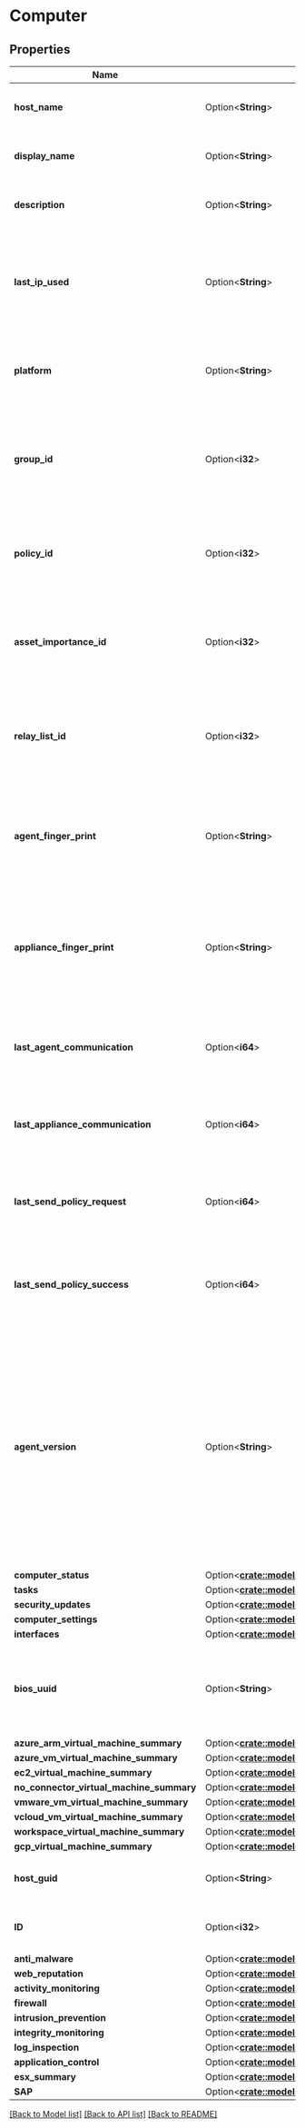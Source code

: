 # Computer

## Properties

Name | Type | Description | Notes
------------ | ------------- | ------------- | -------------
**host_name** | Option<**String**> | Hostname of the computer. Searchable as String. | [optional]
**display_name** | Option<**String**> | Display name of the computer. Searchable as String. | [optional]
**description** | Option<**String**> | Description of the computer. Searchable as String. | [optional]
**last_ip_used** | Option<**String**> | Most recent IP address used by the computer. This value is null when the computer is not activated. Searchable as String. | [optional][readonly]
**platform** | Option<**String**> | Platform of the computer. Automatically detected and set. Searchable as String | [optional][readonly]
**group_id** | Option<**i32**> | ID of the computer group to which the computer belongs. Set to 0 to remove any assignment. Searchable as Numeric. | [optional]
**policy_id** | Option<**i32**> | ID of the policy assigned to the computer. Set to 0 to remove any assignment. Searchable as Numeric. | [optional]
**asset_importance_id** | Option<**i32**> | ID of the asset importance assigned to the computer. Set to 0 to remove any assignment. Searchable as Numeric. | [optional]
**relay_list_id** | Option<**i32**> | ID of the relay list that is assigned to the computer. Set to 0 to remove any assignment. Searchable as Numeric. | [optional]
**agent_finger_print** | Option<**String**> | FingerPrint of the Agent on the computer. This value is null when no agent is installed or activated. Searchable as String. | [optional][readonly]
**appliance_finger_print** | Option<**String**> | FingerPrint of the Appliance protecting the computer. This value is null when no Deep Security Virtual Appliance is protecting the computer. | [optional][readonly]
**last_agent_communication** | Option<**i64**> | Timestamp of the last agent communication, in milliseconds since epoch. Searchable as Date. | [optional][readonly]
**last_appliance_communication** | Option<**i64**> | Timestamp of the last appliance communication, in milliseconds since epoch. | [optional][readonly]
**last_send_policy_request** | Option<**i64**> | Timestamp of the last policy request sent, in milliseconds since epoch. Searchable as Date. | [optional][readonly]
**last_send_policy_success** | Option<**i64**> | Timestamp of last successful policy sent, in milliseconds since epoch.  Searchable as Date. | [optional][readonly]
**agent_version** | Option<**String**> | Version of Deep Security Agent that is installed on the computer. When no agent software is installed or activated, the version is '0.0.0.0'. Searchable as String, however to search for computers without an agent, search for computers that have no agent fingerprint.'. | [optional][readonly]
**computer_status** | Option<[**crate::models::ComputerStatus**](computerStatus.md)> |  | [optional]
**tasks** | Option<[**crate::models::ComputerTasks**](computerTasks.md)> |  | [optional]
**security_updates** | Option<[**crate::models::SecurityUpdates**](securityUpdates.md)> |  | [optional]
**computer_settings** | Option<[**crate::models::ComputerSettings**](ComputerSettings.md)> |  | [optional]
**interfaces** | Option<[**crate::models::Interfaces**](Interfaces.md)> |  | [optional]
**bios_uuid** | Option<**String**> | BIOS UUID, for example: \"421e1137-5c49-56e4-246d-9bf7637e69f5\". Only applies to VMware VMs. | [optional][readonly]
**azure_arm_virtual_machine_summary** | Option<[**crate::models::AzureArmVirtualMachineSummary**](azureARMVirtualMachineSummary.md)> |  | [optional]
**azure_vm_virtual_machine_summary** | Option<[**crate::models::AzureVmVirtualMachineSummary**](azureVMVirtualMachineSummary.md)> |  | [optional]
**ec2_virtual_machine_summary** | Option<[**crate::models::Ec2VirtualMachineSummary**](ec2VirtualMachineSummary.md)> |  | [optional]
**no_connector_virtual_machine_summary** | Option<[**crate::models::NoConnectorVirtualMachineSummary**](noConnectorVirtualMachineSummary.md)> |  | [optional]
**vmware_vm_virtual_machine_summary** | Option<[**crate::models::VmwareVmVirtualMachineSummary**](vmwareVMVirtualMachineSummary.md)> |  | [optional]
**vcloud_vm_virtual_machine_summary** | Option<[**crate::models::VcloudVmVirtualMachineSummary**](vcloudVMVirtualMachineSummary.md)> |  | [optional]
**workspace_virtual_machine_summary** | Option<[**crate::models::WorkspaceVirtualMachineSummary**](workspaceVirtualMachineSummary.md)> |  | [optional]
**gcp_virtual_machine_summary** | Option<[**crate::models::GcpVirtualMachineSummary**](gcpVirtualMachineSummary.md)> |  | [optional]
**host_guid** | Option<**String**> | HostGUID of the computer. Searchable as String. | [optional][readonly]
**ID** | Option<**i32**> | ID of the computer. Searchable as ID. | [optional][readonly]
**anti_malware** | Option<[**crate::models::AntiMalwareComputerExtension**](AntiMalwareComputerExtension.md)> |  | [optional]
**web_reputation** | Option<[**crate::models::WebReputationComputerExtension**](WebReputationComputerExtension.md)> |  | [optional]
**activity_monitoring** | Option<[**crate::models::ActivityMonitoringComputerExtension**](ActivityMonitoringComputerExtension.md)> |  | [optional]
**firewall** | Option<[**crate::models::FirewallComputerExtension**](FirewallComputerExtension.md)> |  | [optional]
**intrusion_prevention** | Option<[**crate::models::IntrusionPreventionComputerExtension**](IntrusionPreventionComputerExtension.md)> |  | [optional]
**integrity_monitoring** | Option<[**crate::models::IntegrityMonitoringComputerExtension**](IntegrityMonitoringComputerExtension.md)> |  | [optional]
**log_inspection** | Option<[**crate::models::LogInspectionComputerExtension**](LogInspectionComputerExtension.md)> |  | [optional]
**application_control** | Option<[**crate::models::ApplicationControlComputerExtension**](ApplicationControlComputerExtension.md)> |  | [optional]
**esx_summary** | Option<[**crate::models::EsxSummary**](ESXSummary.md)> |  | [optional]
**SAP** | Option<[**crate::models::SapComputerExtension**](SAPComputerExtension.md)> |  | [optional]

[[Back to Model list]](../README.md#documentation-for-models) [[Back to API list]](../README.md#documentation-for-api-endpoints) [[Back to README]](../README.md)


